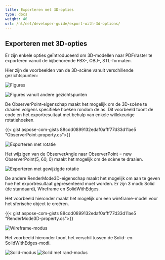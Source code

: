 ```yaml
---
title: Exporteren met 3D-opties
type: docs
weight: 40
url: /nl/net/developer-guide/export-with-3d-options/
---
```


## **Exporteren met 3D-opties**

Er zijn enkele opties geïntroduceerd om 3D-modellen naar PDF/raster te exporteren vanuit de bijbehorende FBX-, OBJ-, STL-formaten.

Hier zijn de voorbeelden van de 3D-scène vanuit verschillende gezichtspunten:

![Figures](/_assets/guide/3d/fig1.png)

![Figures vanuit andere gezichtspunten](/_assets/guide/3d/fig2.png)

De ObserverPoint-eigenschap maakt het mogelijk om de 3D-scène te draaien volgens specifieke hoeken rondom de as. Dit voorbeeld toont de code en het exportresultaat met behulp van enkele willekeurige rotatiehoeken.

{{< gist aspose-com-gists 88cdd0899132edaf0afff77d33d11ae5 "ObserverPoint-property.cs">}}

![Exporteren met rotatie](/_assets/guide/3d/fig3.png)

Het wijzigen van de ObserverAngle naar ObserverPoint = new ObserverPoint(5, 60, 0) maakt het mogelijk om de scène te draaien.

![Exporteren met gewijzigde rotatie](/_assets/guide/3d/fig4.png)

De andere RenderMode3D-eigenschap maakt het mogelijk om aan te geven hoe het exportresultaat gepresenteerd moet worden. Er zijn 3 modi: Solid (de standaard), Wireframe en SolidWithEdges.

Het voorbeeld hieronder maakt het mogelijk om een wireframe-model voor het sferische object te creëren.

{{< gist aspose-com-gists 88cdd0899132edaf0afff77d33d11ae5 "RenderMode3D-property.cs">}}

![Wireframe-modus](/_assets/guide/3d/fig5.png)

Het voorbeeld hieronder toont het verschil tussen de Solid- en SolidWithEdges-modi.

![Solid-modus](/_assets/guide/3d/fig6.png)
![Solid met rand-modus](/_assets/guide/3d/fig7.png)
